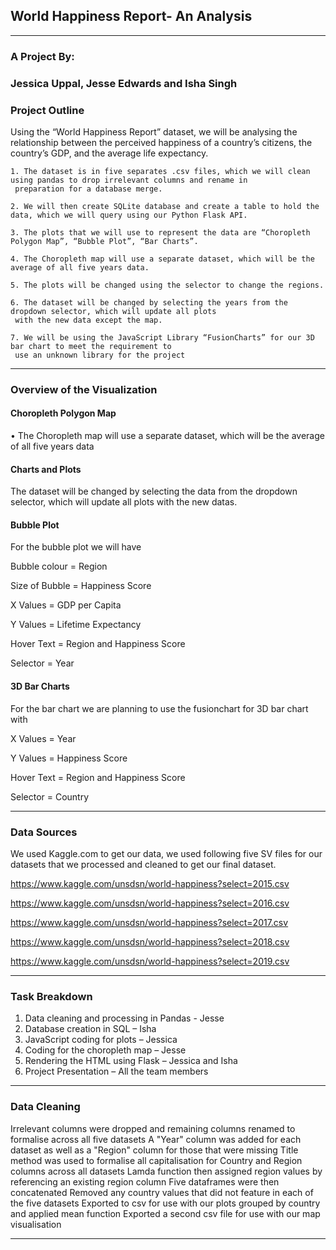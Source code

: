 ## World Happiness Report- An Analysis 
------------------------------------------------------
### A Project By:
### Jessica Uppal, Jesse Edwards and Isha Singh

### Project Outline

Using the “World Happiness Report” dataset, we will be analysing the relationship between the perceived happiness of a country’s citizens, 
the country’s GDP, and the average life expectancy.

	1. The dataset is in five separates .csv files, which we will clean using pandas to drop irrelevant columns and rename in 
     preparation for a database merge.
  
	2. We will then create SQLite database and create a table to hold the data, which we will query using our Python Flask API.
  
	3. The plots that we will use to represent the data are “Choropleth Polygon Map”, “Bubble Plot”, “Bar Charts”.
  
	4. The Choropleth map will use a separate dataset, which will be the average of all five years data.
  
	5. The plots will be changed using the selector to change the regions.
  
	6. The dataset will be changed by selecting the years from the dropdown selector, which will update all plots 
     with the new data except the map.
  
	7. We will be using the JavaScript Library “FusionCharts” for our 3D bar chart to meet the requirement to 
     use an unknown library for the project
--------------------------------------------------------------------------------------------------------------------------------------------------------------------------
### Overview of the Visualization 

#### Choropleth Polygon Map

•	The Choropleth map will use a separate dataset, which will be the average of all five years data
 #### Charts and Plots
 
The dataset will be changed by selecting the data from the dropdown selector, which will update all plots with the new datas.


#### Bubble Plot
For the bubble plot we will have

Bubble colour = Region

Size of Bubble = Happiness Score

X Values = GDP per Capita

Y Values = Lifetime Expectancy

Hover Text = Region and Happiness Score

Selector = Year

#### 3D Bar Charts
For the bar chart we are planning to use the fusionchart for 3D bar chart with 

X Values = Year

Y Values = Happiness Score

Hover Text = Region and Happiness Score

Selector = Country

----------------------------------------------------------------------------------------------------------------------------

### Data Sources
We used Kaggle.com to get our data, we used following five SV files for our datasets that we 
processed and cleaned to get our final dataset.
 
 https://www.kaggle.com/unsdsn/world-happiness?select=2015.csv
 
 https://www.kaggle.com/unsdsn/world-happiness?select=2016.csv

 https://www.kaggle.com/unsdsn/world-happiness?select=2017.csv
 
 https://www.kaggle.com/unsdsn/world-happiness?select=2018.csv
 
 https://www.kaggle.com/unsdsn/world-happiness?select=2019.csv


 
----------------------------------------------------------------------------------------------------------------------------

### Task Breakdown

1. Data cleaning and processing in Pandas - Jesse
2. Database creation in SQL – Isha
3. JavaScript coding for plots – Jessica 
4. Coding for the choropleth map – Jesse
5. Rendering the HTML using Flask – Jessica and Isha 
6. Project Presentation  – All the team members 

----------------------------------------------------------------------------------------------------------------------------

### Data Cleaning
Irrelevant columns were dropped and remaining columns renamed to formalise across all five datasets
A "Year" column was added for each dataset as well as a "Region" column for those that were missing
Title method was used to formalise all capitalisation for Country and Region columns across all datasets
Lamda function then assigned region values by referencing an existing region column
Five dataframes were then concatenated
Removed any country values that did not feature in each of the five datasets
Exported to csv for use with our plots
grouped by country and applied mean function
Exported a second csv file for use with our map visualisation

 -----------------------------------------------------------------------------------